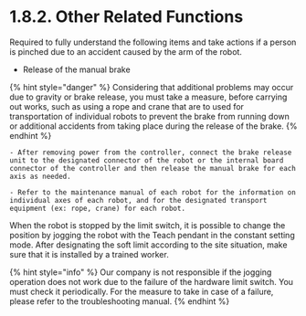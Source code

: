 ﻿# 1.8.2. Other Related Functions

Required to fully understand the following items and take actions if a person is pinched due to an accident caused by the arm of the robot.

* Release of the manual brake 

{% hint style="danger" %}
Considering that additional problems may occur due to gravity or brake release, you must take a measure, before carrying out works, such as using a rope and crane that are to used for transportation of individual robots to prevent the brake from running down or additional accidents from taking place during the release of the brake.
{% endhint %}

    - After removing power from the controller, connect the brake release unit to the designated connector of the robot or the internal board connector of the controller and then release the manual brake for each axis as needed.

    - Refer to the maintenance manual of each robot for the information on individual axes of each robot, and for the designated transport equipment (ex: rope, crane) for each robot.

When the robot is stopped by the limit switch, it is possible to change the position by jogging the robot with the Teach pendant in the constant setting mode. After designating the soft limit according to the site situation, make sure that it is installed by a trained worker.

{% hint style="info" %}
Our company is not responsible if the jogging operation does not work due to the failure of the hardware limit switch. 
You must check it periodically. For the measure to take in case of a failure, please refer to the troubleshooting manual.
{% endhint %}
